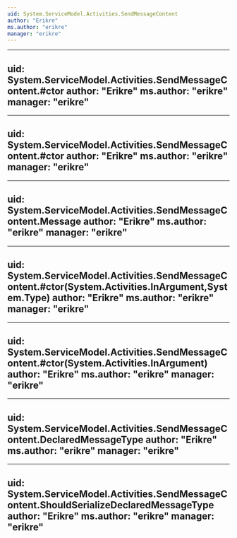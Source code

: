 ```yaml
---
uid: System.ServiceModel.Activities.SendMessageContent
author: "Erikre"
ms.author: "erikre"
manager: "erikre"
---
```


---
uid: System.ServiceModel.Activities.SendMessageContent.#ctor
author: "Erikre"
ms.author: "erikre"
manager: "erikre"
---

---
uid: System.ServiceModel.Activities.SendMessageContent.#ctor
author: "Erikre"
ms.author: "erikre"
manager: "erikre"
---

---
uid: System.ServiceModel.Activities.SendMessageContent.Message
author: "Erikre"
ms.author: "erikre"
manager: "erikre"
---

---
uid: System.ServiceModel.Activities.SendMessageContent.#ctor(System.Activities.InArgument,System.Type)
author: "Erikre"
ms.author: "erikre"
manager: "erikre"
---

---
uid: System.ServiceModel.Activities.SendMessageContent.#ctor(System.Activities.InArgument)
author: "Erikre"
ms.author: "erikre"
manager: "erikre"
---

---
uid: System.ServiceModel.Activities.SendMessageContent.DeclaredMessageType
author: "Erikre"
ms.author: "erikre"
manager: "erikre"
---

---
uid: System.ServiceModel.Activities.SendMessageContent.ShouldSerializeDeclaredMessageType
author: "Erikre"
ms.author: "erikre"
manager: "erikre"
---
